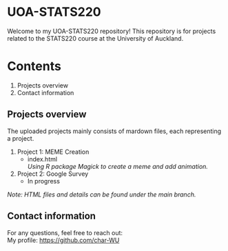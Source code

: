 # UOA-STATS220
Welcome to my UOA-STATS220 repository! This repository is for projects related to the STATS220 course at the University of Auckland.

# Contents
1. Projects overview
2. Contact information
   
## Projects overview
The uploaded projects mainly consists of mardown files, each representing a project.
1. Project 1: MEME Creation
   * index.html  
     _Using R package Magick to create a meme and add animation._
2. Project 2: Google Survey
   * In progress
     
_Note: HTML files and details can be found under the main branch._

## Contact information
For any questions, feel free to reach out:  
My profile: https://github.com/char-WU
